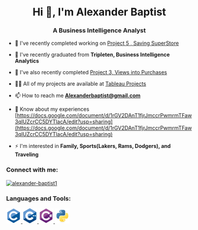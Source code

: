 <h1 align="center">Hi 👋, I'm Alexander Baptist</h1>
<h3 align="center">A Business Intelligence Analyst</h3>

- 🔭 I've recently completed working on [Project 5 , Saving SuperStore](https://public.tableau.com/views/SavingSuperstore_17199412450510/StoryDraft?:language=en-US&:sid=&:display_count=n&:origin=viz_share_link)

- 🌱 I've recently graduated from **Tripleten, Business Intelligence Analytics**

- 🔭 I've also recently completed [Project 3, Views into Purchases](https://docs.google.com/spreadsheets/d/1AWuhMIbaVD6SCRQ9rdlxAhDECxP91qoB9GEvODbCwtk/edit?usp=sharing)

- 👨‍💻 All of my projects are available at [Tableau Projects](https://public.tableau.com/app/profile/alexander.baptist3016/vizzes)

- 📫 How to reach me **Alexanderbaptist@gmail.com**

- 📄 Know about my experiences [https://docs.google.com/document/d/1rGV2DAnT1fjrJmccrPwmrmTFaw3qIUZcrCC5DYTlacA/edit?usp=sharing](https://docs.google.com/document/d/1rGV2DAnT1fjrJmccrPwmrmTFaw3qIUZcrCC5DYTlacA/edit?usp=sharing)

- ⚡ I'm interested in **Family, Sports(Lakers, Rams, Dodgers), and Traveling**

<h3 align="left">Connect with me:</h3>
<p align="left">
<a href="https://linkedin.com/in/alexander-baptist1" target="blank"><img align="center" src="https://raw.githubusercontent.com/rahuldkjain/github-profile-readme-generator/master/src/images/icons/Social/linked-in-alt.svg" alt="alexander-baptist1" height="30" width="40" /></a>
</p>

<h3 align="left">Languages and Tools:</h3>
<p align="left"> <a href="https://www.cprogramming.com/" target="_blank" rel="noreferrer"> <img src="https://raw.githubusercontent.com/devicons/devicon/master/icons/c/c-original.svg" alt="c" width="40" height="40"/> </a> <a href="https://www.w3schools.com/cpp/" target="_blank" rel="noreferrer"> <img src="https://raw.githubusercontent.com/devicons/devicon/master/icons/cplusplus/cplusplus-original.svg" alt="cplusplus" width="40" height="40"/> </a> <a href="https://www.w3schools.com/cs/" target="_blank" rel="noreferrer"> <img src="https://raw.githubusercontent.com/devicons/devicon/master/icons/csharp/csharp-original.svg" alt="csharp" width="40" height="40"/> </a> <a href="https://www.python.org" target="_blank" rel="noreferrer"> <img src="https://raw.githubusercontent.com/devicons/devicon/master/icons/python/python-original.svg" alt="python" width="40" height="40"/> </a> </p>

<!---
AlexanderBaptist/AlexanderBaptist is a ✨ special ✨ repository because its `README.md` (this file) appears on your GitHub profile.
You can click the Preview link to take a look at your changes.
--->
